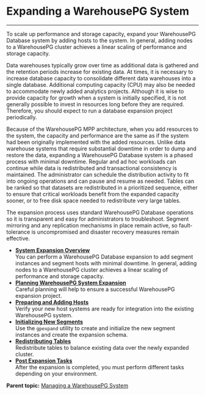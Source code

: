 # Expanding a WarehousePG System
---

To scale up performance and storage capacity, expand your WarehousePG Database system by adding hosts to the system. In general, adding nodes to a WarehousePG cluster achieves a linear scaling of performance and storage capacity.

Data warehouses typically grow over time as additional data is gathered and the retention periods increase for existing data. At times, it is necessary to increase database capacity to consolidate different data warehouses into a single database. Additional computing capacity \(CPU\) may also be needed to accommodate newly added analytics projects. Although it is wise to provide capacity for growth when a system is initially specified, it is not generally possible to invest in resources long before they are required. Therefore, you should expect to run a database expansion project periodically.

Because of the WarehousePG MPP architecture, when you add resources to the system, the capacity and performance are the same as if the system had been originally implemented with the added resources. Unlike data warehouse systems that require substantial downtime in order to dump and restore the data, expanding a WarehousePG Database system is a phased process with minimal downtime. Regular and ad hoc workloads can continue while data is redistributed and transactional consistency is maintained. The administrator can schedule the distribution activity to fit into ongoing operations and can pause and resume as needed. Tables can be ranked so that datasets are redistributed in a prioritized sequence, either to ensure that critical workloads benefit from the expanded capacity sooner, or to free disk space needed to redistribute very large tables.

The expansion process uses standard WarehousePG Database operations so it is transparent and easy for administrators to troubleshoot. Segment mirroring and any replication mechanisms in place remain active, so fault-tolerance is uncompromised and disaster recovery measures remain effective.

-   **[System Expansion Overview](../expand/expand-overview.html)**  
You can perform a WarehousePG Database expansion to add segment instances and segment hosts with minimal downtime. In general, adding nodes to a WarehousePG cluster achieves a linear scaling of performance and storage capacity.
-   **[Planning WarehousePG System Expansion](../expand/expand-planning.html)**  
Careful planning will help to ensure a successful WarehousePG expansion project.
-   **[Preparing and Adding Hosts](../expand/expand-nodes.html)**  
Verify your new host systems are ready for integration into the existing WarehousePG system.
-   **[Initializing New Segments](../expand/expand-initialize.html)**  
Use the `gpexpand` utility to create and initialize the new segment instances and create the expansion schema.
-   **[Redistributing Tables](../expand/expand-redistribute.html)**  
Redistribute tables to balance existing data over the newly expanded cluster.
-   **[Post Expansion Tasks](../expand/expand-post.html)**  
After the expansion is completed, you must perform different tasks depending on your environment.

**Parent topic:** [Managing a WarehousePG System](../managing/managing.html)

